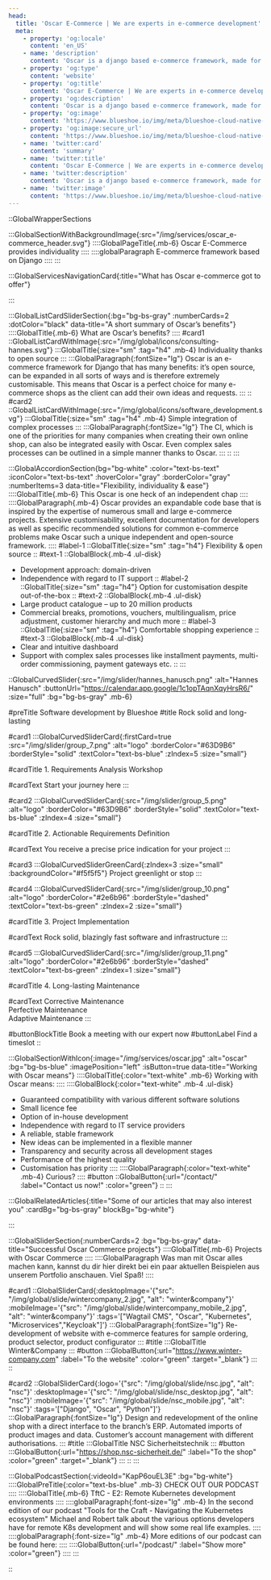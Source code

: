 ```yaml
---
head:
  title: 'Oscar E-Commerce | We are experts in e-commerce development'
  meta:
    - property: 'og:locale'
      content: 'en_US'
    - name: 'description'
      content: 'Oscar is a django based e-commerce framework, made for very individual shopping experiences.  ✅ Scalable ✅ Fast ✅ State-of-the-art'
    - property: 'og:type'
      content: 'website'
    - property: 'og:title'
      content: 'Oscar E-Commerce | We are experts in e-commerce development'
    - property: 'og:description'
      content: 'Oscar is a django based e-commerce framework, made for very individual shopping experiences.  ✅ Scalable ✅ Fast ✅ State-of-the-art'
    - property: 'og:image'
      content: 'https://www.blueshoe.io/img/meta/blueshoe-cloud-native-devlopment.png'
    - property: 'og:image:secure_url'
      content: 'https://www.blueshoe.io/img/meta/blueshoe-cloud-native-devlopment.png'
    - name: 'twitter:card'
      content: 'summary'
    - name: 'twitter:title'
      content: 'Oscar E-Commerce | We are experts in e-commerce development'
    - name: 'twitter:description'
      content: 'Oscar is a django based e-commerce framework, made for very individual shopping experiences.  ✅ Scalable ✅ Fast ✅ State-of-the-art'
    - name: 'twitter:image'
      content: 'https://www.blueshoe.io/img/meta/blueshoe-cloud-native-devlopment.png'
---
```


::GlobalWrapperSections

:::GlobalSectionWithBackgroundImage{:src="/img/services/oscar_e-commerce_header.svg"}
::::GlobalPageTitle{.mb-6}
Oscar E-Commerce provides individuality
::::
::::globalParagraph
E-commerce framework based on Django
::::
:::

:::GlobalServicesNavigationCard{:title="What has Oscar e-commerce got to offer"}

:::

:::GlobalListCardSliderSection{:bg="bg-bs-gray" :numberCards=2 :dotColor="black" data-title="A short summary of Oscar’s benefits"}
::::GlobalTitle{.mb-6}
What are Oscar’s benefits?
::::
#card1
::GlobalListCardWithImage{:src="/img/global/icons/consulting-hannes.svg"}
:::GlobalTitle{:size="sm" :tag="h4" .mb-4}
Individuality thanks to open source
:::
:::GlobalParagraph{:fontSize="lg"}
Oscar is an e-commerce framework for Django that has many benefits: it’s open source, can be expanded in all sorts of ways and is therefore extremely customisable. This means that Oscar is a perfect choice for many e-commerce shops as the client can add their own ideas and requests.
:::
::
#card2
::GlobalListCardWithImage{:src="/img/global/icons/software_development.svg"}
:::GlobalTitle{:size="sm" :tag="h4" .mb-4}
Simple integration of complex processes
:::
:::GlobalParagraph{:fontSize="lg"}
The CI, which is one of the priorities for many companies when creating their own online shop, can also be integrated easily with Oscar. Even complex sales processes can be outlined in a simple manner thanks to Oscar.
:::
::
:::

:::GlobalAccordionSection{bg="bg-white" :color="text-bs-text" :iconColor="text-bs-text" :hoverColor="gray" :borderColor="gray" :numberItems=3 data-title="Flexibility, individuality & ease"}
::::GlobalTitle{.mb-6}
This Oscar is one heck of an independent chap
::::
::::GlobalParagraph{.mb-4}
Oscar provides an expandable code base that is inspired by the expertise of numerous small and large e-commerce projects. Extensive customisability, excellent documentation for developers as well as specific recommended solutions for common e-commerce problems make Oscar such a unique independent and open-source framework.
::::
#label-1
::GlobalTitle{:size="sm" :tag="h4"}
Flexibility & open source
::
#text-1
::GlobalBlock{.mb-4 .ul-disk}
- Development approach: domain-driven
- Independence with regard to IT support
::
#label-2
::GlobalTitle{:size="sm" :tag="h4"}
Option for customisation despite out-of-the-box
::
#text-2
::GlobalBlock{.mb-4 .ul-disk}
- Large product catalogue – up to 20 million products
- Commercial breaks, promotions, vouchers, multilingualism, price adjustment, customer hierarchy and much more
::
#label-3
::GlobalTitle{:size="sm" :tag="h4"}
Comfortable shopping experience
::
#text-3
::GlobalBlock{.mb-4 .ul-disk}
- Clear and intuitive dashboard
- Support with complex sales processes like installment payments, multi-order commissioning, payment gateways etc.
::
:::

::GlobalCurvedSlider{:src="/img/slider/hannes_hanusch.png" :alt="Hannes Hanusch" :buttonUrl="https://calendar.app.google/1c1opTAqnXqyHrsR6/" :size="full" :bg="bg-bs-gray" .mb-6}

#preTitle
Software development by Blueshoe
#title
Rock solid and long-lasting

#card1
:::GlobalCurvedSliderCard{:firstCard=true :src="/img/slider/group_7.png" :alt="logo" :borderColor="#63D9B6" :borderStyle="solid" :textColor="text-bs-blue" :zIndex=5 :size="small"}

#cardTitle
<span>1.</span> Requirements Analysis Workshop

#cardText
Start your journey here
:::

#card2
:::GlobalCurvedSliderCard{:src="/img/slider/group_5.png" :alt="logo" :borderColor="#63D9B6" :borderStyle="solid" :textColor="text-bs-blue" :zIndex=4 :size="small"}

#cardTitle
<span>2.</span> Actionable Requirements Definition

#cardText
You receive a precise price indication for your project
:::

#card3
:::GlobalCurvedSliderGreenCard{:zIndex=3 :size="small" :backgroundColor="#f5f5f5"}
Project greenlight or stop
:::

#card4
:::GlobalCurvedSliderCard{:src="/img/slider/group_10.png" :alt="logo" :borderColor="#2e6b96" :borderStyle="dashed" :textColor="text-bs-green" :zIndex=2 :size="small"}

#cardTitle
<span>3.</span> Project Implementation

#cardText
Rock solid, blazingly fast software and infrastructure
:::

#card5
:::GlobalCurvedSliderCard{:src="/img/slider/group_11.png" :alt="logo" :borderColor="#2e6b96" :borderStyle="dashed" :textColor="text-bs-green" :zIndex=1 :size="small"}

#cardTitle
<span>4.</span> Long-lasting Maintenance

#cardText
Corrective Maintenance </br> Perfective Maintenance </br> Adaptive Maintenance
:::

#buttonBlockTitle
Book a meeting with our expert now
#buttonLabel
Find a timeslot
::

:::GlobalSectionWithIcon{:image="/img/services/oscar.jpg" :alt="oscar" :bg="bg-bs-blue" :imagePosition="left" :isButton=true data-title="Working with Oscar means"}
::::GlobalTitle{:color="text-white" .mb-6}
Working with Oscar means:
::::
::::GlobalBlock{:color="text-white" .mb-4 .ul-disk}
- Guaranteed compatibility with various different software solutions
- Small licence fee
- Option of in-house development
- Independence with regard to IT service providers
- A reliable, stable framework
- New ideas can be implemented in a flexible manner
- Transparency and security across all development stages
- Performance of the highest quality
- Customisation has priority
::::
::::GlobalParagraph{:color="text-white" .mb-4}
Curious?
::::
#button
::GlobalButton{:url="/contact/" :label="Contact us now!" :color="green"}
::
:::

:::GlobalRelatedArticles{:title="Some of our articles that may also interest you" :cardBg="bg-bs-gray" blockBg="bg-white"}

:::

:::GlobalSliderSection{:numberCards=2 :bg="bg-bs-gray" data-title="Successful Oscar Commerce projects"}
::::GlobalTitle{.mb-6}
Projects with Oscar Commerce
::::
::::GlobalParagraph
Was man mit Oscar alles machen kann, kannst du dir hier direkt bei ein paar aktuellen Beispielen aus unserem Portfolio anschauen. Viel Spaß!
::::

#card1
::GlobalSliderCard{:desktopImage='{"src": "/img/global/slide/wintercompany_2.jpg", "alt": "winter&company"}' :mobileImage='{"src": "/img/global/slide/wintercompany_mobile_2.jpg", "alt": "winter&company"}' :tags='["Wagtail CMS", "Oscar", "Kubernetes", "Microservices","Keycloak"]'}
:::GlobalParagraph{:fontSize="lg"}
Re-development of website with e-commerce features for sample ordering, product selector, product configurator
:::
#title
:::GlobalTitle
Winter&Company
:::
#button
:::GlobalButton{:url="https://www.winter-company.com" :label="To the website" :color="green" :target="_blank"}
:::
::

#card2
::GlobalSliderCard{:logo='{"src": "/img/global/slide/nsc.jpg", "alt": "nsc"}' :desktopImage='{"src": "/img/global/slide/nsc_desktop.jpg", "alt": "nsc"}' :mobileImage='{"src": "/img/global/slide/nsc_mobile.jpg", "alt": "nsc"}' :tags='["Django", "Oscar", "Python"]'}
:::GlobalParagraph{:fontSize="lg"}
Design and redevelopment of the online shop with a direct interface to the branch’s ERP. Automated imports of product images and data. Customer’s account management with different authorisations.
:::
#title
:::GlobalTitle
NSC Sicherheitstechnik
:::
#button
:::GlobalButton{:url="https://shop.nsc-sicherheit.de/" :label="To the shop" :color="green" :target="_blank"}
:::
::
:::

:::GlobalPodcastSection{:videoId="KapP6ouEL3E" :bg="bg-white"}
::::GlobalPreTitle{:color="text-bs-blue" .mb-3}
CHECK OUT OUR PODCAST
::::
::::GlobalTitle{.mb-6}
TftC - E2: Remote Kubernetes development environments
::::
::::globalParagraph{:font-size="lg" .mb-4}
In the second edition of our podcast "Tools for the Craft - Navigating the Kubernetes ecosystem" Michael and Robert talk about the various options developers have for remote K8s development and will show some real life examples.
::::
::::globalParagraph{:font-size="lg" .mb-4}
More editions of our podcast can be found here:
::::
::::GlobalButton{:url="/podcast/" :label="Show more" :color="green"}
::::
:::

::